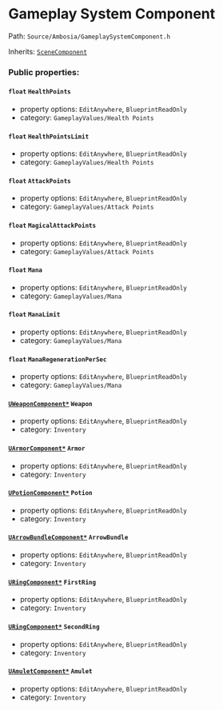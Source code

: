 # Gameplay System Component

Path: `Source/Ambosia/GameplaySystemComponent.h`

Inherits: [`SceneComponent`](https://docs.unrealengine.com/latest/INT/API/Runtime/Engine/Components/USceneComponent/index.html)

### Public properties:

#### `float` `HealthPoints`

* property options: `EditAnywhere`, `BlueprintReadOnly`
* category: `GameplayValues/Health Points`

#### `float` `HealthPointsLimit`

* property options: `EditAnywhere`, `BlueprintReadOnly`
* category: `GameplayValues/Health Points`

#### `float` `AttackPoints`

* property options: `EditAnywhere`, `BlueprintReadOnly`
* category: `GameplayValues/Attack Points`

#### `float` `MagicalAttackPoints`

* property options: `EditAnywhere`, `BlueprintReadOnly`
* category: `GameplayValues/Attack Points`

#### `float` `Mana`

* property options: `EditAnywhere`, `BlueprintReadOnly`
* category: `GameplayValues/Mana`

#### `float` `ManaLimit`

* property options: `EditAnywhere`, `BlueprintReadOnly`
* category: `GameplayValues/Mana`

#### `float` `ManaRegenerationPerSec`

* property options: `EditAnywhere`, `BlueprintReadOnly`
* category: `GameplayValues/Mana`

#### [`UWeaponComponent*`](Cpp_WeaponComponent.md) `Weapon`

* property options: `EditAnywhere`, `BlueprintReadOnly`
* category: `Inventory`

#### [`UArmorComponent*`](Cpp_ArmorComponent.md) `Armor`

* property options: `EditAnywhere`, `BlueprintReadOnly`
* category: `Inventory`

#### [`UPotionComponent*`](Cpp_PotionComponent.md) `Potion`

* property options: `EditAnywhere`, `BlueprintReadOnly`
* category: `Inventory`

#### [`UArrowBundleComponent*`](Cpp_ArrowBundleComponent.md) `ArrowBundle`

* property options: `EditAnywhere`, `BlueprintReadOnly`
* category: `Inventory`

#### [`URingComponent*`](Cpp_RingComponent.md) `FirstRing`

* property options: `EditAnywhere`, `BlueprintReadOnly`
* category: `Inventory`

#### [`URingComponent*`](Cpp_RingComponent.md) `SecondRing`

* property options: `EditAnywhere`, `BlueprintReadOnly`
* category: `Inventory`

#### [`UAmuletComponent*`](Cpp_AmuletComponent.md) `Amulet`

* property options: `EditAnywhere`, `BlueprintReadOnly`
* category: `Inventory`
